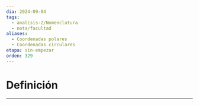 ```yaml
---
dia: 2024-09-04
tags:
  - analisis-2/Nomenclatura
  - nota/facultad
aliases:
  - Coordenadas polares
  - Coordenadas circulares
etapa: sin-empezar
orden: 329
---
```

# Definición
---
